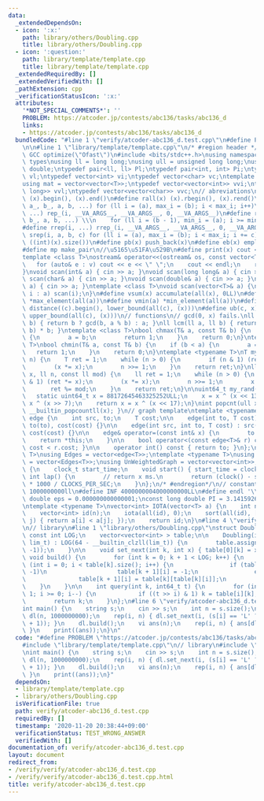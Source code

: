 ```yaml
---
data:
  _extendedDependsOn:
  - icon: ':x:'
    path: library/others/Doubling.cpp
    title: library/others/Doubling.cpp
  - icon: ':question:'
    path: library/template/template.cpp
    title: library/template/template.cpp
  _extendedRequiredBy: []
  _extendedVerifiedWith: []
  _pathExtension: cpp
  _verificationStatusIcon: ':x:'
  attributes:
    '*NOT_SPECIAL_COMMENTS*': ''
    PROBLEM: https://atcoder.jp/contests/abc136/tasks/abc136_d
    links:
    - https://atcoder.jp/contests/abc136/tasks/abc136_d
  bundledCode: "#line 1 \"verify/atcoder-abc136_d.test.cpp\"\n#define PROBLEM \"https://atcoder.jp/contests/abc136/tasks/abc136_d\"\
    \n\n#line 1 \"library/template/template.cpp\"\n/* #region header */\n\n#pragma\
    \ GCC optimize(\"Ofast\")\n#include <bits/stdc++.h>\nusing namespace std;\n//\
    \ types\nusing ll = long long;\nusing ull = unsigned long long;\nusing ld = long\
    \ double;\ntypedef pair<ll, ll> Pl;\ntypedef pair<int, int> Pi;\ntypedef vector<ll>\
    \ vl;\ntypedef vector<int> vi;\ntypedef vector<char> vc;\ntemplate <typename T>\n\
    using mat = vector<vector<T>>;\ntypedef vector<vector<int>> vvi;\ntypedef vector<vector<long\
    \ long>> vvl;\ntypedef vector<vector<char>> vvc;\n// abreviations\n#define all(x)\
    \ (x).begin(), (x).end()\n#define rall(x) (x).rbegin(), (x).rend()\n#define rep_(i,\
    \ a_, b_, a, b, ...) for (ll i = (a), max_i = (b); i < max_i; i++)\n#define rep(i,\
    \ ...) rep_(i, __VA_ARGS__, __VA_ARGS__, 0, __VA_ARGS__)\n#define rrep_(i, a_,\
    \ b_, a, b, ...) \\\n    for (ll i = (b - 1), min_i = (a); i >= min_i; i--)\n\
    #define rrep(i, ...) rrep_(i, __VA_ARGS__, __VA_ARGS__, 0, __VA_ARGS__)\n#define\
    \ srep(i, a, b, c) for (ll i = (a), max_i = (b); i < max_i; i += c)\n#define SZ(x)\
    \ ((int)(x).size())\n#define pb(x) push_back(x)\n#define eb(x) emplace_back(x)\n\
    #define mp make_pair\n//\u5165\u51FA\u529B\n#define print(x) cout << x << endl\n\
    template <class T>\nostream& operator<<(ostream& os, const vector<T>& v) {\n \
    \   for (auto& e : v) cout << e << \" \";\n    cout << endl;\n    return os;\n\
    }\nvoid scan(int& a) { cin >> a; }\nvoid scan(long long& a) { cin >> a; }\nvoid\
    \ scan(char& a) { cin >> a; }\nvoid scan(double& a) { cin >> a; }\nvoid scan(string&\
    \ a) { cin >> a; }\ntemplate <class T>\nvoid scan(vector<T>& a) {\n    for (auto&\
    \ i : a) scan(i);\n}\n#define vsum(x) accumulate(all(x), 0LL)\n#define vmax(a)\
    \ *max_element(all(a))\n#define vmin(a) *min_element(all(a))\n#define lb(c, x)\
    \ distance((c).begin(), lower_bound(all(c), (x)))\n#define ub(c, x) distance((c).begin(),\
    \ upper_bound(all(c), (x)))\n// functions\n// gcd(0, x) fails.\nll gcd(ll a, ll\
    \ b) { return b ? gcd(b, a % b) : a; }\nll lcm(ll a, ll b) { return a / gcd(a,\
    \ b) * b; }\ntemplate <class T>\nbool chmax(T& a, const T& b) {\n    if (a < b)\
    \ {\n        a = b;\n        return 1;\n    }\n    return 0;\n}\ntemplate <class\
    \ T>\nbool chmin(T& a, const T& b) {\n    if (b < a) {\n        a = b;\n     \
    \   return 1;\n    }\n    return 0;\n}\ntemplate <typename T>\nT mypow(T x, ll\
    \ n) {\n    T ret = 1;\n    while (n > 0) {\n        if (n & 1) (ret *= x);\n\
    \        (x *= x);\n        n >>= 1;\n    }\n    return ret;\n}\nll modpow(ll\
    \ x, ll n, const ll mod) {\n    ll ret = 1;\n    while (n > 0) {\n        if (n\
    \ & 1) (ret *= x);\n        (x *= x);\n        n >>= 1;\n        x %= mod;\n \
    \       ret %= mod;\n    }\n    return ret;\n}\n\nuint64_t my_rand(void) {\n \
    \   static uint64_t x = 88172645463325252ULL;\n    x = x ^ (x << 13);\n    x =\
    \ x ^ (x >> 7);\n    return x = x ^ (x << 17);\n}\nint popcnt(ull x) { return\
    \ __builtin_popcountll(x); }\n// graph template\ntemplate <typename T>\nstruct\
    \ edge {\n    int src, to;\n    T cost;\n\n    edge(int to, T cost) : src(-1),\
    \ to(to), cost(cost) {}\n\n    edge(int src, int to, T cost) : src(src), to(to),\
    \ cost(cost) {}\n\n    edge& operator=(const int& x) {\n        to = x;\n    \
    \    return *this;\n    }\n\n    bool operator<(const edge<T>& r) const { return\
    \ cost < r.cost; }\n\n    operator int() const { return to; }\n};\ntemplate <typename\
    \ T>\nusing Edges = vector<edge<T>>;\ntemplate <typename T>\nusing WeightedGraph\
    \ = vector<Edges<T>>;\nusing UnWeightedGraph = vector<vector<int>>;\nstruct Timer\
    \ {\n    clock_t start_time;\n    void start() { start_time = clock(); }\n   \
    \ int lap() {\n        // return x ms.\n        return (clock() - start_time)\
    \ * 1000 / CLOCKS_PER_SEC;\n    }\n};\n/* #endregion*/\n// constant\n#define inf\
    \ 1000000000ll\n#define INF 4000000004000000000LL\n#define endl '\\n'\nconst long\
    \ double eps = 0.000000000000001;\nconst long double PI = 3.141592653589793;\n\
    \ntemplate <typename T>\nvector<int> IOTA(vector<T> a) {\n    int n = a.size();\n\
    \    vector<int> id(n);\n    iota(all(id), 0);\n    sort(all(id), [&](int i, int\
    \ j) { return a[i] < a[j]; });\n    return id;\n}\n#line 4 \"verify/atcoder-abc136_d.test.cpp\"\
    \n// library\n#line 1 \"library/others/Doubling.cpp\"\nstruct Doubling {\n   \
    \ const int LOG;\n    vector<vector<int> > table;\n\n    Doubling(int sz, int64_t\
    \ lim_t) : LOG(64 - __builtin_clzll(lim_t)) {\n        table.assign(LOG, vector<int>(sz,\
    \ -1));\n    }\n\n    void set_next(int k, int x) { table[0][k] = x; }\n\n   \
    \ void build() {\n        for (int k = 0; k + 1 < LOG; k++) {\n            for\
    \ (int i = 0; i < table[k].size(); i++) {\n                if (table[k][i] ==\
    \ -1)\n                    table[k + 1][i] = -1;\n                else\n     \
    \               table[k + 1][i] = table[k][table[k][i]];\n            }\n    \
    \    }\n    }\n\n    int query(int k, int64_t t) {\n        for (int i = LOG -\
    \ 1; i >= 0; i--) {\n            if ((t >> i) & 1) k = table[i][k];\n        }\n\
    \        return k;\n    }\n};\n#line 6 \"verify/atcoder-abc136_d.test.cpp\"\n\
    int main() {\n    string s;\n    cin >> s;\n    int n = s.size();\n    Doubling\
    \ dl(n, 1000000000);\n    rep(i, n) { dl.set_next(i, (s[i] == 'L' ? i - 1 : i\
    \ + 1)); }\n    dl.build();\n    vi ans(n);\n    rep(i, n) { ans[dl.query(i, 1000000000)]++;\
    \ }\n    print((ans));\n}\n"
  code: "#define PROBLEM \"https://atcoder.jp/contests/abc136/tasks/abc136_d\"\n\n\
    #include \"library/template/template.cpp\"\n// library\n#include \"library/others/Doubling.cpp\"\
    \nint main() {\n    string s;\n    cin >> s;\n    int n = s.size();\n    Doubling\
    \ dl(n, 1000000000);\n    rep(i, n) { dl.set_next(i, (s[i] == 'L' ? i - 1 : i\
    \ + 1)); }\n    dl.build();\n    vi ans(n);\n    rep(i, n) { ans[dl.query(i, 1000000000)]++;\
    \ }\n    print((ans));\n}"
  dependsOn:
  - library/template/template.cpp
  - library/others/Doubling.cpp
  isVerificationFile: true
  path: verify/atcoder-abc136_d.test.cpp
  requiredBy: []
  timestamp: '2020-11-20 20:38:44+09:00'
  verificationStatus: TEST_WRONG_ANSWER
  verifiedWith: []
documentation_of: verify/atcoder-abc136_d.test.cpp
layout: document
redirect_from:
- /verify/verify/atcoder-abc136_d.test.cpp
- /verify/verify/atcoder-abc136_d.test.cpp.html
title: verify/atcoder-abc136_d.test.cpp
---
```

